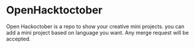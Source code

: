 # OpenHacktoctober
Open Hackoctober is a repo to show your creative mini projects. you can add a mini project based on language you want. Any merge request will be accepted.
